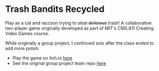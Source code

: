 # Trash Bandits Recycled

Play as a cat and raccoon trying to steal ~~delicious~~ trash! A collaborative two-player game originally developed as part of MIT's CMS.611 Creating Video Games course.

While originally a group project, I continued solo after the class ended to add more polish.

- Play the game on itch.io [here](https://jmfortt.itch.io/trash-bandits-recycled)
- See the original group project team repo [here](https://github.com/JMFortt/trash-bandits)
